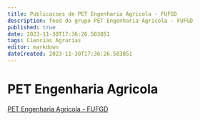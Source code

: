 ```yaml
---
title: Publicacoes de PET Engenharia Agricola - FUFGD
description: feed do grupo PET Engenharia Agricola - FUFGD
published: true
date: 2023-11-30T17:36:26.503851
tags: Ciencias Agrarias
editor: markdown
dateCreated: 2023-11-30T17:36:26.503851
---
```


# PET Engenharia Agricola
[PET Engenharia Agricola - FUFGD](/grupo/145PETEngenhariaAgricolaFUFGD.md)